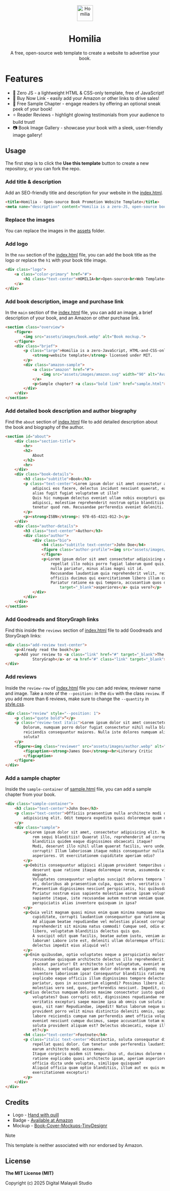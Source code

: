 <div align="center">

<img src="assets/images/favicon.svg" alt="Homilia" width="50"/>

# Homilia
A free, open-source web template to create a website to advertise your book.

</div>

# Features
- 💎 Zero JS - a lightweight HTML & CSS-only template, free of JavaScript!
- 🛒 Buy Now Link - easily add your Amazon or other links to drive sales!
- 📕 Free Sample Chapter - engage readers by offering an optional sneak peek of your book!
- ⭐ Reader Reviews - highlight glowing testimonials from your audience to build trust!
- 📷 Book Image Gallery - showcase your book with a sleek, user-friendly image gallery!

## Usage
The first step is to click the **Use this template** button to create a new repository, or you can fork the repo.

### Add title & description
Add an SEO-friendly title and description for your website in the [index.html](https://github.com/digitalmalayalistudio/homilia/blob/main/index.html#L7-L9).

```html
<title>Homilia - Open-source Book Promotion Website Template</title>
<meta name="description" content="Homilia is a zero-JS, open-source book promotion website template licensed under MIT.">
```
### Replace the images
You can replace the images in the [assets](assets) folder. 

### Add logo
In the `nav` section of the [index.html](https://github.com/digitalmalayalistudio/homilia/blob/main/index.html#L24-L28) file, you can add the book title as the logo or replace the `h1` with your book title image.

```html
<div class="logo">
    <a class="color-primary" href="#">
        <h1 class="text-center">HOMILIA<br>Open-source<br>Web Template</h1>
    </a>
</div>
```
### Add book description, image and purchase link
In the `main` section of the [index.html](https://github.com/digitalmalayalistudio/homilia/blob/main/index.html#L42-L57) file, you can add an image, a brief description of your book, and an Amazon or other purchase link.

```html
<section class="overview">
    <figure>
        <img src="assets/images/book.webp" alt="Book mockup.">
    </figure>
    <div class="brief">
        <p class="large">Homilia is a zero-JavaScript, HTML-and-CSS-only, open-source book promotion
            <strong>website template</strong> licensed under MIT.
        </p>
        <div class="amazon-sample">
            <a class="amazon" href="#">
                <img src="assets/images/amazon.svg" width="90" alt="Available on Amazon">
            </a>
            <p>Sample chapter? <a class="bold link" href="sample.html">Click here.</a></p>
        </div>
    </div>
</section>
```

### Add detailed book description and author biography
Find the `about` section of [index.html](https://github.com/digitalmalayalistudio/homilia/blob/main/index.html#L58-L94) file to add detailed description about the book and biography of the author.

```html
<section id="about">
    <div class="section-title">
        <hr>
        <h2>
            About
        </h2>
        <hr>
    </div>
    <div class="book-details">
        <h3 class="subtitle">Book</h3>
        <p class="text-center">Lorem ipsum dolor sit amet consectetur adipisicing elit. Ad facilis quibusdam
            adipisci eos facere, delectus incidunt nesciunt quaerat, ea possimus itaque eveniet nobis quis
            alias fugit fugiat voluptatem ut illo?
            Quis hic numquam delectus eveniet ullam nobis excepturi quas accusantium asperiores ratione
            adipisci, molestiae reprehenderit nostrum optio blanditiis officiis libero maxime vitae, cumque
            tenetur quod rem. Recusandae perferendis eveniet deleniti.
        </p>
        <p><strong>ISBN</strong>: 978-65-4321-012-3</p>
    </div>
    <div class="author-details">
        <h3 class="text-center">Author</h3>
        <div class="author">
            <div class="bio">
                <h4 class="subtitle text-center">John Doe</h4>
                <figure class="author-profile"><img src="assets/images/author.webp" alt="John Doe">
                </figure>
                <p>Lorem ipsum dolor sit amet consectetur adipisicing elit. Inventore, nesciunt. Velit
                    repellat illo nobis porro fugiat laborum quod quis, consequuntur, totam culpa ratione
                    nulla pariatur, minus alias magni sit id.
                    Recusandae laudantium quia reprehenderit velit, reiciendis tempore molestias, aliquid
                    officiis ducimus qui exercitationem libero illum consectetur corporis aspernatur.
                    Pariatur ratione ea qui tempora, accusantium quos dolores fugit <a href="#" class="link"
                        target="_blank">asperiores</a> quia vero?</p>
            </div>
        </div>
    </div>
</section>
```
### Add Goodreads and StoryGraph links
Find this inside the `reviews` section of [index.html](https://github.com/digitalmalayalistudio/homilia/blob/main/index.html#L106-L111) file to add Goodreads and StoryGraph links:

```html
<div class="add-review text-center">
    <p>Already read the book?</p>
    <p>Add your review to <a class="link" href="#" target="_blank">The
            StoryGraph</a> or <a href="#" class="link" target="_blank">Goodreads</a>.</p>
</div>
```

### Add reviews
Inside the `review-row` of [index.html](https://github.com/digitalmalayalistudio/homilia/blob/main/index.html#L118-L178) file you can add review, reviewer name and image. Take a note of the `--position:` in the `div` with the class `review`. If you add more than 6 reviews, make sure to change the `--quantity` in [style.css](https://github.com/digitalmalayalistudio/homilia/blob/main/style.css#L397).

```html
<div class="review" style="--position: 1">
    <p class="quote bold">“</p>
    <p class="review-text italic">Lorem ipsum dolor sit amet consectetur adipisicing elit.
        Dolorum, numquam porro dolor fugiat consectetur nihil nulla blanditiis incidunt
        reiciendis consequuntur maiores. Nulla iste dolores numquam aliquid vero quos quae
        soluta?
    </p>
    <figure><img class="reviewer" src="assets/images/author.webp" alt="Reviewer">
        <figcaption><strong>James Doe</strong><br>Literary Critic
        </figcaption>
    </figure>
</div>
```

### Add a sample chapter
Inside the `sample-container` of [sample.html](https://github.com/digitalmalayalistudio/homilia/blob/main/sample.html#L50-L110) file, you can add a sample chapter from your book.

```html
<div class="sample-container">
    <h3 class="text-center">John Doe</h3>
    <p class="text-center">Officiis praesentium nulla architecto modi dolor sit amet consectetur,
        adipisicing elit. Odit tempora expedita quasi doloremque quam quas porro libero?
    </p>
    <div class="sample">
        <p>Lorem ipsum dolor sit amet, consectetur adipisicing elit. Nemo, vitae asperiores voluptate
            rem sequi blanditiis! Quaerat illo, reprehenderit ad corrupti facilis suscipit, numquam sunt
            blanditiis quidem eaque dignissimos obcaecati itaque?
            Modi, deserunt illo nihil ullam quaerat facilis, vero unde, possimus harum saepe dolorum
            corrupti! Illum laboriosam itaque nobis consequuntur nulla doloremque, in deleniti possimus
            asperiores. Ut exercitationem cupiditate aperiam odio?
        </p>
        <p>Debitis consequuntur adipisci aliquam provident temporibus ad molestias, quaerat molestiae
            deserunt quae ratione itaque doloremque rerum, assumenda vitae reprehenderit fuga libero
            magnam.
            Voluptates consequuntur voluptas suscipit dolores tempora laboriosam aspernatur commodi fuga
            et, doloribus ab praesentium culpa, quas vero, veritatis corrupti atque voluptatibus.
            Praesentium dignissimos nesciunt perspiciatis, hic quibusdam incidunt earum ullam.
            Pariatur nostrum eius sapiente molestiae earum ipsam voluptate iure. Accusantium distinctio
            sapiente itaque, iste recusandae autem nostrum veniam quae, dolorum in possimus? Nisi quis,
            perspiciatis alias inventore quisquam in ipsa?
        </p>
        <p>Quia velit magnam quasi minus enim quam minima numquam neque quis totam fuga doloremque nisi
            cupiditate, corrupti laudantium consequuntur quo ratione aperiam.
            Ad aliquam beatae repudiandae vel molestias placeat corrupti, facere, cupiditate soluta
            reprehenderit sit minima natus commodi! Cumque sed, odio eius ratione possimus ipsum commodi
            libero, voluptatum blanditiis delectus quis quo.
            A suscipit odit quam facilis, beatae autem iusto, veniam architecto, voluptate culpa eaque
            laborum! Labore iste est, deleniti ullam doloremque officiis eum odit iusto voluptatem
            delectus impedit eius aliquid vel!
        </p>
        <p>Enim quibusdam, optio voluptates neque a perspiciatis molestiae ipsum dicta quo inventore ab,
            recusandae quisquam architecto delectus illo reprehenderit, provident beatae maiores ea
            placeat pariatur! Et architecto sint voluptatum, eveniet animi illo, quas explicabo tenetur
            nobis, saepe voluptas aperiam dolor dolorem ea eligendi repellat consectetur molestias quasi
            inventore laboriosam ipsa! Consequuntur blanditiis ratione nihil quod asperiores rerum
            explicabo eaque officiis illum dignissimos tempore delectus hic, corporis ab id, assumenda
            pariatur, quos in accusantium eligendi? Possimus libero aliquid a amet vel ullam, aut
            molestias vero sed, quos, perferendis nesciunt. Impedit, cupiditate. Sint, architecto.</p>
        <p>Eius delectus numquam dolores maxime consectetur iusto quod eligendi. Quia, accusamus
            voluptates? Quas corrupti odit, dignissimos repudiandae rem illo. Unde eos id molestias
            veritatis excepturi saepe maxime ipsa ab omnis cum soluta itaque reiciendis corrupti rem,
            quas, sit nam! Repudiandae, impedit! Natus laborum neque sunt earum beatae vitae dolorem quo
            provident porro velit minus distinctio deleniti omnis, sapiente fugiat ut perspiciatis odit
            labore reiciendis cumque nam perferendis amet officia voluptatum. Exercitationem ipsa, amet
            eveniet nesciunt cumque ducimus, saepe accusantium totam minima dicta aut cupiditate placeat
            soluta provident aliquam est? Delectus obcaecati, eaque illo odio nisi dolore ab debitis sit
            et?</p>
        <h4 class="text-center">Footnote</h4>
        <p class="italic text-center">Distinctio, soluta consequatur dicta nemo libero repellendus
            repellat quasi dolor. Cum tenetur unde perferendis laudantium officiis praesentium nulla
            earum architecto modi accusamus.
            Itaque corporis quidem sit temporibus ut, ducimus dolorem non qui dolorum adipisci modi
            ratione explicabo quasi architecto ipsam, aperiam asperiores tempore. Totam enim facere
            officia dicta unde voluptas, similique quisquam?
            Aliquid officia quam optio blanditiis, illum aut ex quis mollitia sed explicabo id
            exercitationem excepturi!
        </p>
    </div>
</div>
```

## Credits
- Logo - [Hand with quill](https://openclipart.org/detail/281214/hand-with-quill)
- Badge - [Available at Amazon](https://sellercentral.amazon.com/help/hub/reference/external/200573210)
- Mockup - [Book-Cover-Mockups-TinyDesignr](https://www.mediafire.com/file/b9wnqj5czk2efgh/Book-Cover-Mockups-TinyDesignr.zip)

> [!NOTE]  
> This template is neither associated with nor endorsed by Amazon.

## License
**The MIT License (MIT)**

Copyright (c) 2025 Digital Malayali Studio